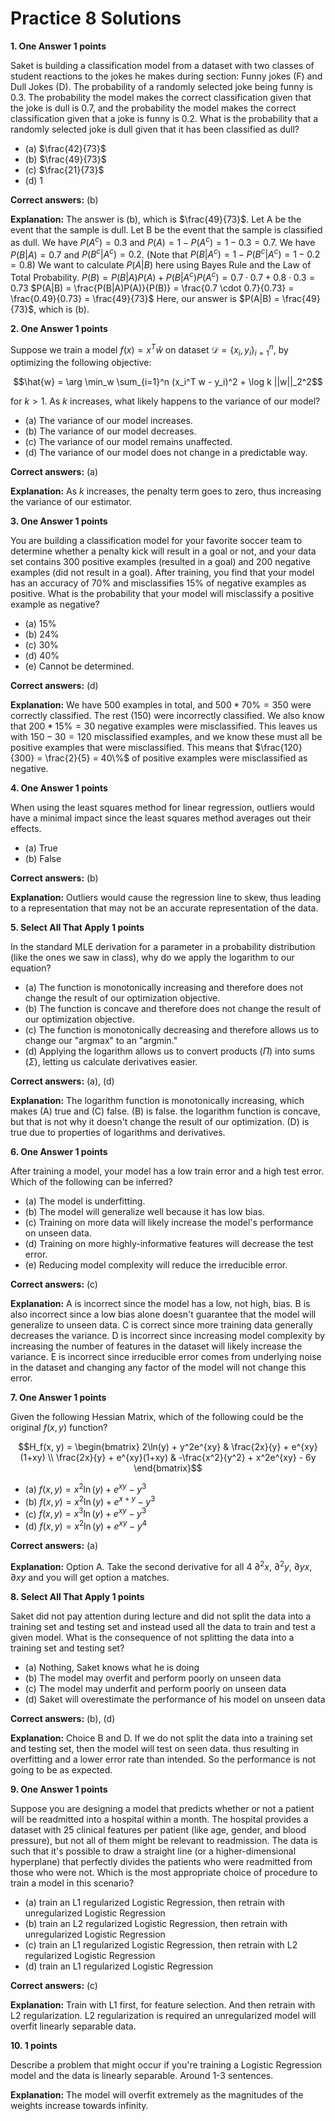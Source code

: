 # Practice 8 Solutions

**1. One Answer 1 points**

Saket is building a classification model from a dataset with two classes of student reactions to the jokes he makes during section: Funny jokes (F) and Dull Jokes (D). The probability of a randomly selected joke being funny is 0.3. The probability the model makes the correct classification given that the joke is dull is 0.7, and the probability the model makes the correct classification given that a joke is funny is 0.2. What is the probability that a randomly selected joke is dull given that it has been classified as dull?

*   (a) $\frac{42}{73}$
*   (b) $\frac{49}{73}$
*   (c) $\frac{21}{73}$
*   (d) 1

**Correct answers:** (b)

**Explanation:** The answer is (b), which is $\frac{49}{73}$. Let A be the event that the sample is dull. Let B be the event that the sample is classified as dull. We have $P(A^c) = 0.3$ and $P(A) = 1 - P(A^c) = 1 - 0.3 = 0.7$. We have $P(B|A) = 0.7$ and $P(B^c|A^c) = 0.2$. (Note that $P(B|A^c) = 1 - P(B^c|A^c) = 1 - 0.2 = 0.8$) We want to calculate $P(A|B)$ here using Bayes Rule and the Law of Total Probability. $P(B) = P(B|A)P(A) + P(B|A^c)P(A^c) = 0.7 \cdot 0.7 + 0.8 \cdot 0.3 = 0.73$ $P(A|B) = \frac{P(B|A)P(A)}{P(B)} = \frac{0.7 \cdot 0.7}{0.73} = \frac{0.49}{0.73} = \frac{49}{73}$ Here, our answer is $P(A|B) = \frac{49}{73}$, which is (b).

**2. One Answer 1 points**

Suppose we train a model $f(x) = x^T \hat{w}$ on dataset $\mathcal{D} = \{x_i, y_i\}_{i=1}^n$, by optimizing the following objective:

$$\hat{w} = \arg \min_w \sum_{i=1}^n (x_i^T w - y_i)^2 + \log k ||w||_2^2$$

for $k > 1$. As $k$ increases, what likely happens to the variance of our model?

*   (a) The variance of our model increases.
*   (b) The variance of our model decreases.
*   (c) The variance of our model remains unaffected.
*   (d) The variance of our model does not change in a predictable way.

**Correct answers:** (a)

**Explanation:** As $k$ increases, the penalty term goes to zero, thus increasing the variance of our estimator.

**3. One Answer 1 points**

You are building a classification model for your favorite soccer team to determine whether a penalty kick will result in a goal or not, and your data set contains 300 positive examples (resulted in a goal) and 200 negative examples (did not result in a goal). After training, you find that your model has an accuracy of 70% and misclassifies 15% of negative examples as positive. What is the probability that your model will misclassify a positive example as negative?

*   (a) 15%
*   (b) 24%
*   (c) 30%
*   (d) 40%
*   (e) Cannot be determined.

**Correct answers:** (d)

**Explanation:** We have 500 examples in total, and $500 * 70\% = 350$ were correctly classified. The rest (150) were incorrectly classified. We also know that $200 * 15\% = 30$ negative examples were misclassified. This leaves us with $150 - 30 = 120$ misclassified examples, and we know these must all be positive examples that were misclassified. This means that $\frac{120}{300} = \frac{2}{5} = 40\%$ of positive examples were misclassified as negative.

**4. One Answer 1 points**

When using the least squares method for linear regression, outliers would have a minimal impact since the least squares method averages out their effects.

*   (a) True
*   (b) False

**Correct answers:** (b)

**Explanation:** Outliers would cause the regression line to skew, thus leading to a representation that may not be an accurate representation of the data.

**5. Select All That Apply 1 points**

In the standard MLE derivation for a parameter in a probability distribution (like the ones we saw in class), why do we apply the logarithm to our equation?

*   (a) The function is monotonically increasing and therefore does not change the result of our optimization objective.
*   (b) The function is concave and therefore does not change the result of our optimization objective.
*   (c) The function is monotonically decreasing and therefore allows us to change our "argmax" to an "argmin."
*   (d) Applying the logarithm allows us to convert products ($\Pi$) into sums ($\Sigma$), letting us calculate derivatives easier.

**Correct answers:** (a), (d)

**Explanation:** The logarithm function is monotonically increasing, which makes (A) true and (C) false. (B) is false. the logarithm function is concave, but that is not why it doesn't change the result of our optimization. (D) is true due to properties of logarithms and derivatives.

**6. One Answer 1 points**

After training a model, your model has a low train error and a high test error. Which of the following can be inferred?

*   (a) The model is underfitting.
*   (b) The model will generalize well because it has low bias.
*   (c) Training on more data will likely increase the model's performance on unseen data.
*   (d) Training on more highly-informative features will decrease the test error.
*   (e) Reducing model complexity will reduce the irreducible error.

**Correct answers:** (c)

**Explanation:** A is incorrect since the model has a low, not high, bias. B is also incorrect since a low bias alone doesn't guarantee that the model will generalize to unseen data. C is correct since more training data generally decreases the variance. D is incorrect since increasing model complexity by increasing the number of features in the dataset will likely increase the variance. E is incorrect since irreducible error comes from underlying noise in the dataset and changing any factor of the model will not change this error.

**7. One Answer 1 points**

Given the following Hessian Matrix, which of the following could be the original $f(x,y)$ function?

$$H_f(x, y) = \begin{bmatrix} 2\ln(y) + y^2e^{xy} & \frac{2x}{y} + e^{xy}(1+xy) \\ \frac{2x}{y} + e^{xy}(1+xy) & -\frac{x^2}{y^2} + x^2e^{xy} - 6y \end{bmatrix}$$

*   (a) $f(x,y) = x^2 \ln(y) + e^{xy} - y^3$
*   (b) $f(x,y) = x^2 \ln(y) + e^{x+y} - y^3$
*   (c) $f(x,y) = x^3 \ln(y) + e^{xy} - y^3$
*   (d) $f(x,y) = x^2 \ln(y) + e^{xy} - y^4$

**Correct answers:** (a)

**Explanation:** Option A. Take the second derivative for all 4 $\partial^2x$, $\partial^2y$, $\partial yx$, $\partial xy$ and you will get option a matches.

**8. Select All That Apply 1 points**

Saket did not pay attention during lecture and did not split the data into a training set and testing set and instead used all the data to train and test a given model. What is the consequence of not splitting the data into a training set and testing set?

*   (a) Nothing, Saket knows what he is doing
*   (b) The model may overfit and perform poorly on unseen data
*   (c) The model may underfit and perform poorly on unseen data
*   (d) Saket will overestimate the performance of his model on unseen data

**Correct answers:** (b), (d)

**Explanation:** Choice B and D. If we do not split the data into a training set and testing set, then the model will test on seen data. thus resulting in overfitting and a lower error rate than intended. So the performance is not going to be as expected.

**9. One Answer 1 points**

Suppose you are designing a model that predicts whether or not a patient will be readmitted into a hospital within a month. The hospital provides a dataset with 25 clinical features per patient (like age, gender, and blood pressure), but not all of them might be relevant to readmission. The data is such that it's possible to draw a straight line (or a higher-dimensional hyperplane) that perfectly divides the patients who were readmitted from those who were not. Which is the most appropriate choice of procedure to train a model in this scenario?

*   (a) train an L1 regularized Logistic Regression, then retrain with unregularized Logistic Regression
*   (b) train an L2 regularized Logistic Regression, then retrain with unregularized Logistic Regression
*   (c) train an L1 regularized Logistic Regression, then retrain with L2 regularized Logistic Regression
*   (d) train an L1 regularized Logistic Regression

**Correct answers:** (c)

**Explanation:** Train with L1 first, for feature selection. And then retrain with L2 regularization. L2 regularization is required an unregularized model will overfit linearly separable data.

**10. 1 points**

Describe a problem that might occur if you're training a Logistic Regression model and the data is linearly separable. Around 1-3 sentences.

**Explanation:** The model will overfit extremely as the magnitudes of the weights increase towards infinity.
